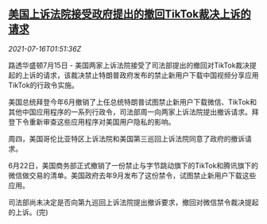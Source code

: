 <!--1626400862000-->
[美国上诉法院接受政府提出的撤回TikTok裁决上诉的请求](https://cn.reuters.com/article/us-doj-court-tiktok-wechat-0716-idCNKBS2EM06K)
------

<div><i>2021-07-16T01:51:36Z</i></div><p>路透华盛顿7月15日 - 美国两家上诉法院接受了司法部提出的撤回对TikTok裁决提起的上诉的请求，该裁决禁止特朗普政府发布的禁止新用户下载中国视频分享应用TikTok的行政令实施。 　</p><p>美国总统拜登今年6月撤销了上任总统特朗普试图禁止新用户下载微信、TikTok和其他中国应用程序的一系列行政令，司法部周一向两家上诉法院提出撤诉请求。拜登下令重新审查这些应用程序对美国用户隐私的影响。 　</p><p>周四，美国哥伦比亚特区上诉法院和美国第三巡回上诉法院同意了政府的撤诉请求。 　</p><p>6月22日，美国商务部正式撤销了一份禁止与字节跳动旗下的TikTok和腾讯旗下的微信做交易的清单。美国政府去年9月发布了这份禁令，试图禁止新用户下载这些应用。 　</p><p>司法部尚未决定是否向第九巡回上诉法院提出撤诉要求，撤回对微信禁令裁决提起的上诉。(完)</p>

